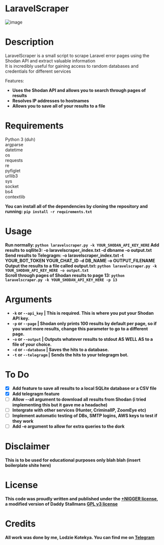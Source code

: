 # LaravelScraper

![image](https://github.com/axylisdead/LaravelScraper/assets/135433130/2784feb0-4c98-496a-9041-7cf81530d6ae)

# Description
LaravelScraper is a small script to scrape Laravel error pages using the Shodan API and extract valuable information
<br>
It is incredibly useful for gaining access to random databases and credentials for different services

Features:
- <b>Uses the Shodan API and allows you to search through pages of results</b>
- <b>Resolves IP addresses to hostnames</b>
- <b>Allows you to save all of your results to a file</b>

# Requirements
Python 3 (duh)
<br>
argparse
<br>
datetime
<br>
os
<br>
requests
<br>
re
<br>
pyfiglet
<br>
urllib3
<br>
sys
<br>
socket
<br>
bs4
<br>
contextlib

<b>You can install all of the dependencies by cloning the repository and running: ```pip install -r requirements.txt```

# Usage
Run normally: ```python laravelscraper.py -k YOUR_SHODAN_API_KEY_HERE```
Add results to sqllite3: -o laravelscraper_index.txt -d  dbname -o output.txt
Send results to Telegragm: -o laravelscraper_index.txt -t YOUR_BOT_TOKEN YOUR_CHAT_ID -d DB_NAME -o OUTPUT_FILENAME
<br>
Output the results to a file called output.txt: ```python laravelscraper.py -k YOUR_SHODAN_API_KEY_HERE -o output.txt```
<br>
Scroll through pages of Shodan results to page 13: ```python laravelscraper.py -k YOUR_SHODAN_API_KEY_HERE -p 13```

# Arguments
- ```-k``` or ```--api_key``` | This is required. This is where you put your Shodan API key.
- ```-p``` or ```--page``` | Shodan only prints 100 results by default per page, so if you want more results, change this parameter to go to a different page.
- ```-o``` or ```--output``` | Outputs whatever results to stdout AS WELL AS to a file of your choice.
- ```-d``` or ```--database``` | Saves the hits to a database.
- ```-t``` or ```--telegragm``` | Sends the hits to your telegragm bot.

# To Do
- [x] Add feature to save all results to a local SQLite database or a CSV file
- [x] Add telegragm feature
- [ ] Allow --all argument to download all results from Shodan (i tried implementing this but it gave me a headache)
- [ ] Intergrate with other services (Hunter, CriminalIP, ZoomEye etc)
- [ ] Implement automatic testing of DBs, SMTP logins, AWS keys to test if they work
- [ ] Add -e argument to allow for extra queries to the dork

# Disclaimer
This is to be used for educational purposes only blah blah (insert boilerplate shite here)

# License
This code was proudly written and published under the <a href=https://plusnigger.org>+NIGGER license</a>, a modified version of Daddy Stallmans <a href="https://www.gnu.org/licenses/gpl-3.0.txt">GPL v3 license</a>

# Credits
All work was done by me, Lodzie Kotekya. You can find me on <a href="https://t.me/lodzie">Telegram</a>
